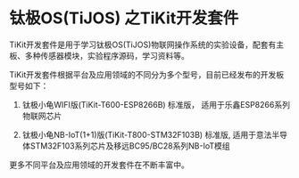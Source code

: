 # 钛极OS(TiJOS) 之TiKit开发套件

TiKit开发套件是用于学习钛极OS(TiJOS)物联网操作系统的实验设备，配套有主板、多种传感器模块，实验程序源码，学习资料等。

TiKit开发套件根据平台及应用领域的不同分为多个型号，目前已经发布的开发板型号如下：

1. 钛极小龟WIFI版(TiKit-T600-ESP8266B)  标准版， 适用于乐鑫ESP8266系列物联网芯片

2. 钛极小龟NB-IoT(1+1)版(TiKit-T800-STM32F103B) 标准版, 适用于意法半导体STM32F103系列芯片及移远BC95/BC28系列NB-IoT模组

更多不同平台及应用领域的开发套件在不断丰富中。